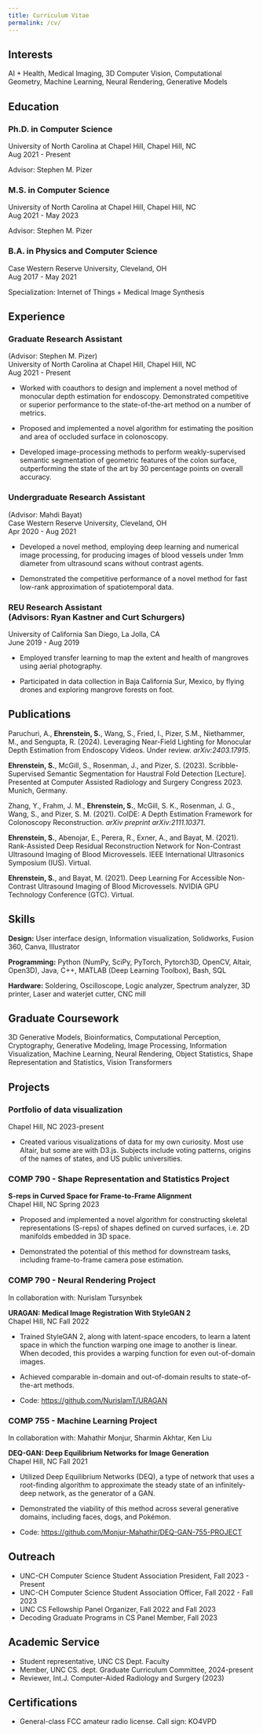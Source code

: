 ```yaml
---
title: Curriculum Vitae
permalink: /cv/
---
```


## Interests
AI + Health, Medical Imaging, 3D Computer Vision, Computational
Geometry, Machine Learning, Neural Rendering, Generative Models

## Education
### Ph.D. in Computer Science
University of North Carolina at Chapel Hill, Chapel Hill, NC<br>
Aug 2021 - Present

Advisor: Stephen M. Pizer

### M.S. in Computer Science
University of North Carolina at Chapel Hill, Chapel Hill, NC<br> Aug 2021 - May 2023

Advisor: Stephen M. Pizer

### B.A. in Physics and Computer Science
Case Western Reserve University, Cleveland, OH<br>
Aug 2017 - May 2021

Specialization: Internet of Things + Medical Image Synthesis

## Experience
### Graduate Research Assistant 
(Advisor: Stephen M. Pizer)<br>
University of North Carolina at Chapel Hill, Chapel Hill, NC<br>Aug 2021 - Present

- Worked with coauthors to design and implement a novel method of
monocular depth estimation for endoscopy. Demonstrated competitive or superior performance to the state-of-the-art method on a number of
metrics.

- Proposed and implemented a novel algorithm for estimating the position
and area of occluded surface in colonoscopy.

- Developed image-processing methods to perform weakly-supervised semantic
segmentation of geometric features of the colon surface, outperforming
the state of the art by 30 percentage points on overall accuracy.

### Undergraduate Research Assistant<br>
(Advisor: Mahdi Bayat)<br>Case Western
Reserve University, Cleveland, OH<br> Apr 2020 - Aug 2021

- Developed a novel method, employing deep learning and numerical image
processing, for producing images of blood vessels under 1mm diameter
from ultrasound scans without contrast agents.

- Demonstrated the competitive performance of a novel method for fast
low-rank approximation of spatiotemporal data.

### REU Research Assistant<br>(Advisors: Ryan Kastner and Curt Schurgers)
University of California San Diego, La Jolla, CA<br>June 2019 - Aug 2019

- Employed transfer learning to map the extent and health of mangroves
using aerial photography.

- Participated in data collection in Baja California Sur, Mexico, by
flying drones and exploring mangrove forests on foot.

## Publications
Paruchuri, A., **Ehrenstein, S.**, Wang, S., Fried, I., Pizer, S.M.,
Niethammer, M., and Sengupta, R. (2024). Leveraging Near-Field Lighting
for Monocular Depth Estimation from Endoscopy Videos. Under review.
*arXiv:2403.17915*.

**Ehrenstein, S.**, McGill, S., Rosenman, J., and Pizer, S. (2023).
Scribble-Supervised Semantic Segmentation for Haustral Fold Detection
\[Lecture\]. Presented at Computer Assisted Radiology and Surgery
Congress 2023. Munich, Germany.

Zhang, Y., Frahm, J. M., **Ehrenstein, S.**, McGill, S. K., Rosenman, J.
G., Wang, S., and Pizer, S. M. (2021). ColDE: A Depth Estimation
Framework for Colonoscopy Reconstruction. *arXiv preprint
arXiv:2111.10371*.

**Ehrenstein, S.**, Abenojar, E., Perera, R., Exner, A., and Bayat, M.
(2021). Rank-Assisted Deep Residual Reconstruction Network for
Non-Contrast Ultrasound Imaging of Blood Microvessels. IEEE
International Ultrasonics Symposium (IUS). Virtual.

**Ehrenstein, S.**, and Bayat, M. (2021). Deep Learning For Accessible
Non-Contrast Ultrasound Imaging of Blood Microvessels. NVIDIA GPU
Technology Conference (GTC). Virtual.

## Skills
**Design:** User interface design, Information visualization, Solidworks,
Fusion 360, Canva, Illustrator

**Programming:** Python (NumPy, SciPy, PyTorch, Pytorch3D, OpenCV, Altair,
Open3D), Java, C++, MATLAB (Deep Learning Toolbox), Bash, SQL

**Hardware:** Soldering, Oscilloscope, Logic analyzer, Spectrum analyzer, 3D
printer, Laser and waterjet cutter, CNC mill

## Graduate Coursework
3D Generative Models, Bioinformatics, Computational Perception,
Cryptography, Generative Modeling, Image Processing, Information
Visualization, Machine Learning, Neural Rendering, Object Statistics,
Shape Representation and Statistics, Vision Transformers

## Projects
### Portfolio of data visualization
Chapel Hill, NC 2023-present

- Created various visualizations of data for my own curiosity. Most use
Altair, but some are with D3.js. Subjects include voting patterns, origins of the names of states, and US
public universities.

### COMP 790 - Shape Representation and Statistics Project 
**S-reps in Curved Space for Frame-to-Frame Alignment**<br>Chapel
Hill, NC Spring 2023

- Proposed and implemented a novel algorithm for constructing skeletal
representations (S-reps) of shapes defined on curved surfaces, i.e. 2D
manifolds embedded in 3D space.

- Demonstrated the potential of this method for downstream tasks,
including frame-to-frame camera pose estimation.

### COMP 790 - Neural Rendering Project
In collaboration with: Nurislam
Tursynbek

**URAGAN: Medical Image Registration
With StyleGAN 2**<br>Chapel Hill, NC Fall 2022

- Trained StyleGAN 2, along with latent-space encoders, to learn a latent
space in which the function warping one image to another is linear. When
decoded, this provides a warping function for even out-of-domain images.

- Achieved comparable in-domain and out-of-domain results to
state-of-the-art methods.

- Code: <https://github.com/NurislamT/URAGAN>

### COMP 755 - Machine Learning Project
In collaboration with: Mahathir
Monjur, Sharmin Akhtar, Ken Liu

**DEQ-GAN: Deep
Equilibrium Networks for Image Generation**
<br>Chapel Hill, NC Fall 2021

- Utilized Deep Equilibrium Networks (DEQ), a type of network that uses a
root-finding algorithm to approximate the steady state of an
infinitely-deep network, as the generator of a GAN.

- Demonstrated the viability of this method across several generative
domains, including faces, dogs, and Pokémon.

- Code: <https://github.com/Monjur-Mahathir/DEQ-GAN-755-PROJECT>

## Outreach
- UNC-CH Computer Science Student Association President, Fall
2023 - Present
- UNC-CH Computer Science Student Association Officer, Fall
2022 - Fall 2023
- UNC CS Fellowship Panel Organizer, Fall 2022 and Fall
2023 
- Decoding Graduate Programs in CS Panel Member, Fall 2023 
## Academic Service
- Student representative, UNC CS Dept. Faculty
- Member, UNC CS.
dept. Graduate Curriculum Committee, 2024-present
- Reviewer, Int.J. Computer-Aided
Radiology and Surgery (2023)

## Certifications
- General-class FCC amateur radio license. Call sign: KO4VPD